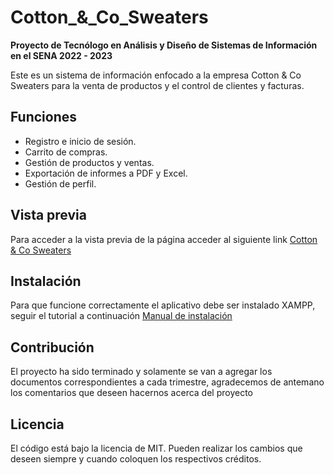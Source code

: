 # Cotton_&_Co_Sweaters
**Proyecto de Tecnólogo en Análisis y Diseño de Sistemas de Información en el SENA 2022 - 2023**

Este es un sistema de información enfocado a la empresa Cotton & Co Sweaters para la venta de productos y el control de clientes y facturas.

## Funciones

- Registro e inicio de sesión.
- Carrito de compras.
- Gestión de productos y ventas.
- Exportación de informes a PDF y Excel.
- Gestión de perfil.

## Vista previa

Para acceder a la vista previa de la página acceder al siguiente link [Cotton & Co Sweaters](https://anarianowo.github.io/Cotton_-_Co_Sweaters/site/principal.html)

## Instalación

Para que funcione correctamente el aplicativo debe ser instalado XAMPP, seguir el tutorial a continuación [Manual de instalación](Docs/Trimestre-4/ManualDeInstalacion/Manual_de_instalaci%C3%B3n_OVA.pdf)

## Contribución

El proyecto ha sido terminado y solamente se van a agregar los documentos correspondientes a cada trimestre, agradecemos de antemano los comentarios que deseen hacernos acerca del proyecto

## Licencia

El código está bajo la licencia de MIT. Pueden realizar los cambios que deseen siempre y cuando coloquen los respectivos créditos.
